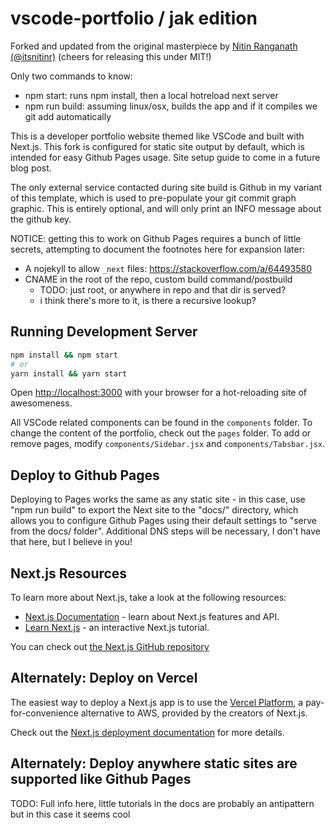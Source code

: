 # vscode-portfolio / jak edition

Forked and updated from the original masterpiece by [Nitin Ranganath (@itsnitinr)](https://github.com/itsnitinr/vscode-portfolio) (cheers for releasing this under MIT!)

Only two commands to know:
- npm start: runs npm install, then a local hotreload next server
- npm run build: assuming linux/osx, builds the app and if it compiles we git add automatically

This is a developer portfolio website themed like VSCode and built with Next.js. This fork is configured for static site output by default, which is intended for easy Github Pages usage. Site setup guide to come in a future blog post.

The only external service contacted during site build is Github in my variant of this template, which is used to pre-populate your git commit graph graphic. This is entirely optional, and will only print an INFO message about the github key.

NOTICE: getting this to work on Github Pages requires a bunch of little secrets, attempting to document the footnotes here for expansion later:
- A nojekyll to allow `_next` files: https://stackoverflow.com/a/64493580
- CNAME in the root of the repo, custom build command/postbuild
    - TODO: just root, or anywhere in repo and that dir is served?
    - i think there's more to it, is there a recursive lookup?

## Running Development Server

```bash
npm install && npm start
# or
yarn install && yarn start
```

Open [http://localhost:3000](http://localhost:3000) with your browser for a hot-reloading site of awesomeness.

All VSCode related components can be found in the `components` folder. To change the content of the portfolio, check out the `pages` folder. To add or remove pages, modify `components/Sidebar.jsx` and `components/Tabsbar.jsx`.

## Deploy to Github Pages

Deploying to Pages works the same as any static site - in this case, use "npm run build" to export the Next site to the "docs/" directory, which allows you to configure Github Pages using their default settings to "serve from the docs/ folder". Additional DNS steps will be necessary, I don't have that here, but I believe in you!

## Next.js Resources

To learn more about Next.js, take a look at the following resources:

- [Next.js Documentation](https://nextjs.org/docs) - learn about Next.js features and API.
- [Learn Next.js](https://nextjs.org/learn) - an interactive Next.js tutorial.

You can check out [the Next.js GitHub repository](https://github.com/vercel/next.js/)

## Alternately: Deploy on Vercel

The easiest way to deploy a Next.js app is to use the [Vercel Platform](https://vercel.com/new?utm_medium=default-template&filter=next.js&utm_source=create-next-app&utm_campaign=create-next-app-readme), a pay-for-convenience alternative to AWS, provided by the creators of Next.js.

Check out the [Next.js deployment documentation](https://nextjs.org/docs/deployment) for more details.

## Alternately: Deploy anywhere static sites are supported like Github Pages

TODO: Full info here, little tutorials in the docs are probably an antipattern but in this case it seems cool

